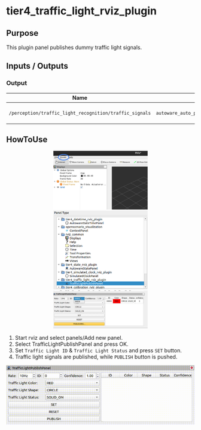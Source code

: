 # tier4_traffic_light_rviz_plugin

## Purpose

This plugin panel publishes dummy traffic light signals.

## Inputs / Outputs

### Output

| Name                                                    | Type                                                     | Description                   |
| ------------------------------------------------------- | -------------------------------------------------------- | ----------------------------- |
| `/perception/traffic_light_recognition/traffic_signals` | `autoware_auto_perception_msgs::msg::TrafficSignalArray` | Publish traffic light signals |

## HowToUse

<div align="center">
  <img src="images/select_panels.png" width=50%>
</div>
<div align="center">
  <img src="images/select_traffic_light_publish_panel.png" width=50%>
</div>
<div align="center">
  <img src="images/select_traffic_light_id.png" width=50%>
</div>

1. Start rviz and select panels/Add new panel.
2. Select TrafficLightPublishPanel and press OK.
3. Set `Traffic Light ID` & `Traffic Light Status` and press `SET` button.
4. Traffic light signals are published, while `PUBLISH` button is pushed.

<div align="center">
  <img src="images/traffic_light_publish_panel.gif">
</div>
